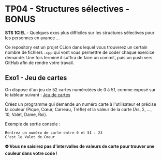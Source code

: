 # TP04 - Structures sélectives - BONUS
**STS 1CIEL** - Quelques exos plus difficiles sur les structures sélectives pour les personnes en avance ...

Ce repository est un projet CLion dans lequel vous trouverez un certain nombre de fichiers `.cpp` qui vont vous permettre de coder chaque exercice demandé. Une fois terminé il suffira de faire un commit, puis un push vers GitHub afin de rendre votre travail.


## Exo1 - Jeu de cartes

On dispose d'un jeu de 52 cartes numérotées de 0 à 51, comme exposé sur le tableur suivant : [Jeu de cartes](https://docs.google.com/spreadsheets/d/12M_ZBSGCQlYcUgxMV_75C937SKJ9mmDcZo8FELKmz9o/edit?usp=sharing)

Créez un programme qui demande un numéro carte à l'utilisateur et précise la couleur (Pique, Cœur, Carreau, Trèfle) et la valeur de la carte (As, 2, ..., 10, Valet, Dame, Roi).

Exemple de sortie console :
```text
Rentrez un numéro de carte entre 0 et 51 : 23
C'est le Valet de Coeur
```
**⛔ Vous ne saisirez pas d'intervalles de valeurs de carte pour trouver une couleur dans votre code !**
